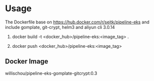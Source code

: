 # Usage

The Dockerfile base on https://hub.docker.com/r/seitk/pipeline-eks and include gomplate, git-crypt, helm3 and aliyun cli 3.0.14

1. docker build -t <docker_hub>/pipeline-eks:<image_tag> .

2. docker push <docker_hub>/pipeline-eks:<image_tag>

## Docker Image

willischou/pipeline-eks-gomplate-gitcrypt:0.3